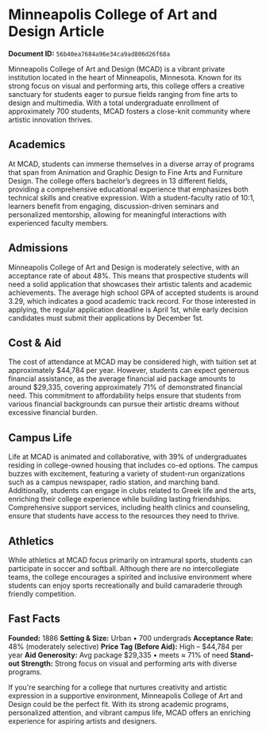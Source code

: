 # Minneapolis College of Art and Design Article

**Document ID:** `56b40ea7684a96e34ca9ad806d26f68a`

Minneapolis College of Art and Design (MCAD) is a vibrant private institution located in the heart of Minneapolis, Minnesota. Known for its strong focus on visual and performing arts, this college offers a creative sanctuary for students eager to pursue fields ranging from fine arts to design and multimedia. With a total undergraduate enrollment of approximately 700 students, MCAD fosters a close-knit community where artistic innovation thrives.

## Academics
At MCAD, students can immerse themselves in a diverse array of programs that span from Animation and Graphic Design to Fine Arts and Furniture Design. The college offers bachelor’s degrees in 13 different fields, providing a comprehensive educational experience that emphasizes both technical skills and creative expression. With a student-faculty ratio of 10:1, learners benefit from engaging, discussion-driven seminars and personalized mentorship, allowing for meaningful interactions with experienced faculty members.

## Admissions
Minneapolis College of Art and Design is moderately selective, with an acceptance rate of about 48%. This means that prospective students will need a solid application that showcases their artistic talents and academic achievements. The average high school GPA of accepted students is around 3.29, which indicates a good academic track record. For those interested in applying, the regular application deadline is April 1st, while early decision candidates must submit their applications by December 1st.

## Cost & Aid
The cost of attendance at MCAD may be considered high, with tuition set at approximately $44,784 per year. However, students can expect generous financial assistance, as the average financial aid package amounts to around $29,335, covering approximately 71% of demonstrated financial need. This commitment to affordability helps ensure that students from various financial backgrounds can pursue their artistic dreams without excessive financial burden.

## Campus Life
Life at MCAD is animated and collaborative, with 39% of undergraduates residing in college-owned housing that includes co-ed options. The campus buzzes with excitement, featuring a variety of student-run organizations such as a campus newspaper, radio station, and marching band. Additionally, students can engage in clubs related to Greek life and the arts, enriching their college experience while building lasting friendships. Comprehensive support services, including health clinics and counseling, ensure that students have access to the resources they need to thrive.

## Athletics
While athletics at MCAD focus primarily on intramural sports, students can participate in soccer and softball. Although there are no intercollegiate teams, the college encourages a spirited and inclusive environment where students can enjoy sports recreationally and build camaraderie through friendly competition.

## Fast Facts
**Founded:** 1886
**Setting & Size:** Urban • 700 undergrads
**Acceptance Rate:** 48% (moderately selective)
**Price Tag (Before Aid):** High – $44,784 per year
**Aid Generosity:** Avg package $29,335 • meets ≈ 71% of need
**Stand-out Strength:** Strong focus on visual and performing arts with diverse programs.

If you're searching for a college that nurtures creativity and artistic expression in a supportive environment, Minneapolis College of Art and Design could be the perfect fit. With its strong academic programs, personalized attention, and vibrant campus life, MCAD offers an enriching experience for aspiring artists and designers.
